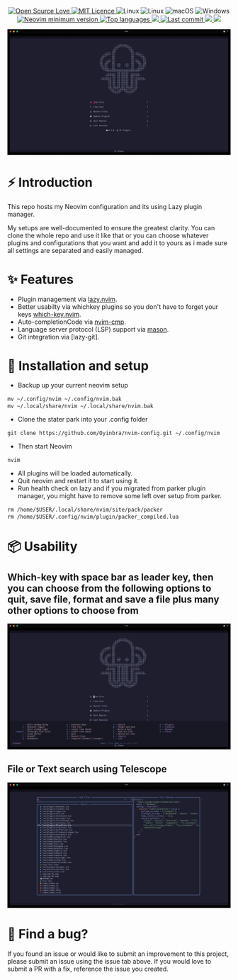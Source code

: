 <div align="center">

<p>
    
<a href="https://github.com/ellerbrock/open-source-badge/">
  <img src="https://badges.frapsoft.com/os/v1/open-source.svg?v=103" alt="Open Source Love" />
</a>
<a href="https://opensource.org/licenses/mit-license.php">
  <img src="https://badges.frapsoft.com/os/mit/mit.svg?v=103" alt="MIT Licence" />
</a>
    <a>
      <img alt="Linux" src="https://img.shields.io/badge/Made%20with%20Lua-blueviolet.svg?v=103&logo=lua" />
    </a>
    <a>
      <img alt="Linux" src="https://img.shields.io/badge/Linux-%23.svg?v=103&logo=linux&color=FCC624&logoColor=black" />
    </a>
    <a>
      <img alt="macOS" src="https://img.shields.io/badge/macOS-%23.svg?v=103&logo=apple&color=000000&logoColor=white" />
    </a>
    <a>
      <img alt="Windows" src="https://img.shields.io/badge/Windows-%23.svg?v=103&logo=windows&color=0078D6&logoColor=white" />
    </a>
    <a href="https://github.com/neovim/neovim/releases/tag/stable">
      <img src="https://img.shields.io/badge/Neovim-0.8+-blueviolet.svg?v=103&color=000F10&logo=Neovim&logoColor=green&labelColor=302D41" alt="Neovim minimum version"/>
    </a>
    <a href="https://github.com/Oyinbra/nvim-config/search?l=vim-script">
      <img src="https://img.shields.io/github/languages/top/Oyinbra/nvim-config?svg?v=103" alt="Top languages"/>
    </a>
    <a href="https://github.com/Oyinbra/nvim-config/graphs/commit-activity">
      <img src="https://img.shields.io/github/commit-activity/m/Oyinbra/nvim-config?svg?v=103" />
    </a>
        <a href="">
      <img alt="Last commit" src="https://img.shields.io/github/last-commit/Oyinbra/nvim-config?svg?v=103&logo=git&color=000F10&logoColor=dark orange&labelColor=302D41"/>
    </a>
    <a href="https://github.com/Oyinbra/nvim-config/graphs/contributors">
      <img src="https://img.shields.io/github/contributors/Oyinbra/nvim-config?svg?v=103" />
    </a>
    <a>
      <img src="https://img.shields.io/github/repo-size/Oyinbra/nvim-config?svg?v=103" />
    </a>

</p>
</div>

<div align="center">
    
![Screenshot (1423)](https://github.com/Oyinbra/img/raw/main/nvim-img/img-001.png)

</div>

# ⚡️ Introduction

This repo hosts my Neovim configuration and its using Lazy plugin manager.

My setups are well-documented to ensure the greatest clarity. You can clone the whole repo and use it like that or you can choose whatever plugins and configurations that you want and add it to yours as i made sure all settings are separated and easily managed.

# ✨ Features

- Plugin management via [lazy.nvim](https://github.com/folke/lazy.nvim).
- Better usabilty via whichkey plugins so you don't have to forget your keys [which-key.nvim](https://github.com/folke/which-key.nvim).
- Auto-completionCode via [nvim-cmp](https://github.com/hrsh7th/nvim-cmp).
- Language server protocol (LSP) support via [mason](https://github.com/williamboman/mason.nvim).
- Git integration via [lazy-git].

# 🚀 Installation and setup

- Backup up your current neovim setup

```
mv ~/.config/nvim ~/.config/nvim.bak
mv ~/.local/share/nvim ~/.local/share/nvim.bak
```

- Clone the stater park into your .config folder

```
git clone https://github.com/Oyinbra/nvim-config.git ~/.config/nvim
```

- Then start Neovim

```
nvim
```

- All plugins will be loaded automatically.
- Quit neovim and restart it to start using it.
- Run health check on lazy and if you migrated from parker plugin manager, you might have to remove some left over setup from parker.

```
rm /home/$USER/.local/share/nvim/site/pack/packer
rm /home/$USER/.config/nvim/plugin/packer_compiled.lua
```

# 📦 Usability

## Which-key with space bar as leader key, then you can choose from the following options to quit, save file, format and save a file plus many other options to choose from

<p align="center">
<img src="https://github.com/Oyinbra/img/raw/main/nvim-img/img-002.png" width="800">
</p>

## File or Text search using Telescope

<p align="center">
<img src="https://github.com/Oyinbra/img/raw/main/nvim-img/img-005.png" width="800">
</p>

# 🐞 Find a bug?

If you found an issue or would like to submit an improvement to this project, please submit an issue using the issue tab above. If you would love to submit a PR with a fix, reference the issue you created.


